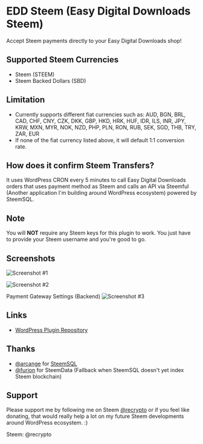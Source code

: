 # EDD Steem (Easy Digital Downloads Steem)
Accept Steem payments directly to your Easy Digital Downloads shop!

## Supported Steem Currencies
- Steem (STEEM)
- Steem Backed Dollars (SBD)

## Limitation
- Currently supports different fiat currencies such as: AUD, BGN, BRL, CAD, CHF, CNY, CZK, DKK, GBP, HKD, HRK, HUF, IDR, ILS, INR, JPY, KRW, MXN, MYR, NOK, NZD, PHP, PLN, RON, RUB, SEK, SGD, THB, TRY, ZAR, EUR
- If none of the fiat currency listed above, it will default 1:1 conversion rate.

## How does it confirm Steem Transfers?
It uses WordPress CRON every 5 minutes to call Easy Digital Downloads orders that uses payment method as Steem and calls an API via Steemful (Another application I'm building around WordPress ecosystem) powered by SteemSQL.

## Note
You will <strong>NOT</strong> require any Steem keys for this plugin to work. You just have to provide your Steem username and you're good to go.

## Screenshots

![Screenshot #1](https://imgoat.com/uploads/7693cfc748/22570.png)

![Screenshot #2](https://imgoat.com/uploads/7693cfc748/22572.png)

Payment Gateway Settings (Backend)
![Screenshot #3](https://imgoat.com/uploads/7693cfc748/22571.png)

## Links
- [WordPress Plugin Repository](https://wordpress.org/extend/plugins/edd-steem)

## Thanks
- [@arcange](https://steemit.com/@arcange) for [SteemSQL](https://steemsql.com)
- [@furion](https://steemit.com/@furion) for SteemData (Fallback when SteemSQL doesn't yet index Steem blockchain)

## Support
Please support me by following me on Steem [@recrypto](https://steemit.com/@recrypto) or if you feel like donating, that would really help a lot on my future Steem developments around WordPress ecosystem. :)

Steem: @recrypto
